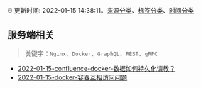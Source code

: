 :alarm_clock: 更新时间: 2022-01-15 14:38:11。[来源分类](../README.md)、[标签分类](../TAGS.md)、[时间分类](../TIMELINE.md)

## 服务端相关


> 关键字：`Nginx`、`Docker`、`GraphQL`、`REST`、`gRPC`



- [2022-01-15-confluence-docker-数据如何持久化请教？](https://www.v2ex.com/t/828479) 
- [2022-01-15-docker-容器互相访问问题](https://www.v2ex.com/t/828454) 